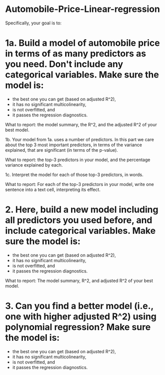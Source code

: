 # Automobile-Price-Linear-regression
Specifically, your goal is to:

# 1a. Build a model of automobile price in terms of as many predictors as you need. Don't include any categorical variables. Make sure the model is:
- the best one you can get (based on adjusted R^2),
- it has no significant multicolinearity,
- is not overfitted, and
- it passes the regression diagnostics.

What to report: the model summary, the R^2, and the adjusted R^2 of your best model.

1b. Your model from 1a. uses a number of predictors. In this part we care about the top 3 most important predictors, in terms of the variance explained, that are significant (in terms of the p-value).

What to report:  the top-3 predictors in your model, and the percentage variance explained by each.

1c. Interpret the model for each of those top-3 predictors, in words.

What to report:  For each of the top-3 predictors in your model, write one sentence into a text cell, interpreting its effect.

# 2. Here, build a new model including all predictors you used before, and include categorical variables. Make sure the model is:
- the best one you can get (based on adjusted R^2), 
- it has no significant multicolinearity,
- is not overfitted, and
- it passes the regression diagnostics.

What to report:  The model summary, R^2, and adjusted R^2 of your best model.

# 3. Can you find a better model (i.e., one with higher adjusted R^2) using polynomial regression? Make sure the model is:
- the best one you can get (based on adjusted R^2), 
- it has no significant multicolinearity,
- is not overfitted, and
- it passes the regression diagnostics.
